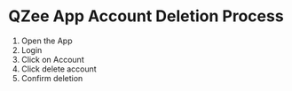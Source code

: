 # QZee App Account Deletion Process

1. Open the App
2. Login
3. Click on Account
4. Click delete account
5. Confirm deletion
